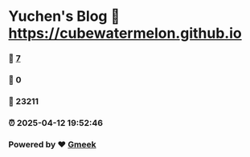 # Yuchen's Blog :link: https://cubewatermelon.github.io 
### :page_facing_up: [7](https://cubewatermelon.github.io/tag.html) 
### :speech_balloon: 0 
### :hibiscus: 23211 
### :alarm_clock: 2025-04-12 19:52:46 
### Powered by :heart: [Gmeek](https://github.com/Meekdai/Gmeek)
